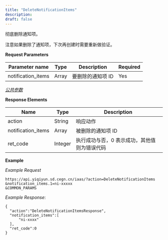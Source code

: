 ```yaml
---
title: "DeleteNotificationItems"
description: 
draft: false
---
```




彻底删除通知项。

注意如果删除了通知项，下次再创建时需要重新做验证。

**Request Parameters**

| Parameter name | Type | Description | Required |
| --- | --- | --- | --- |
| notification_items | Array | 要删除的通知项 ID | Yes |

[_公共参数_](../../../parameters/)

**Response Elements**

| Name | Type | Description |
| --- | --- | --- |
| action | String | 响应动作 |
| notification_items | Array | 被删除的通知项 ID |
| ret_code | Integer | 执行成功与否，0 表示成功，其他值则为错误代码 |

**Example**

_Example Request_

```
https://api.yiqiyun.sd.cegn.cn/iaas/?action=DeleteNotificationItems
&notification_items.1=ni-xxxxx
&COMMON_PARAMS
```

_Example Response_:

```
{
  "action":"DeleteNotificationItemsResponse",
  "notification_items":[
      "ni-xxxx"
  ],
  "ret_code":0
}
```

